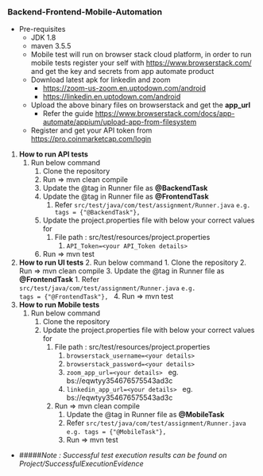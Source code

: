 ### Backend-Frontend-Mobile-Automation
* Pre-requisites
  * JDK 1.8
  * maven 3.5.5
  * Mobile test will run on browser stack cloud platform, in order to run mobile tests register your self with https://www.browserstack.com/ and get the key and secrets from app automate product
  * Download latest apk for linkedin and zoom
    * https://zoom-us-zoom.en.uptodown.com/android
    * https://linkedin.en.uptodown.com/android
  * Upload the above binary files on browserstack and get the <b>app_url</b>
    * Refer the guide https://www.browserstack.com/docs/app-automate/appium/upload-app-from-filesystem
  * Register and get your API token from https://pro.coinmarketcap.com/login
 
1. <b>How to run API tests</b>
   1. Run below command
      1. Clone the repository
      2. Run =>   mvn clean compile
      3. Update the @tag in Runner file as **@BackendTask**
      4. Update the @tag in Runner file as **@FrontendTask**
          1. Refer <code>src/test/java/com/test/assignment/Runner.java</code>
         <code>e.g. 	tags = {"@BackendTask"}, </code>
      5. Update the project.properties file with below your correct values for
          1. File path : src/test/resources/project.properties
              1. <code>API_Token=\<your API_Token details\></code>
      6. Run =>  mvn test
2. <b>How to run UI tests</b>
   2. Run below command
       1. Clone the repository
       2. Run => mvn clean compile
       3. Update the @tag in Runner file as **@FrontendTask**
            1. Refer <code>src/test/java/com/test/assignment/Runner.java</code>
             <code>e.g. 	tags = {"@FrontendTask"}, </code>
       4. Run =>  mvn test
3. <b>How to run Mobile tests</b>
   1. Run below command
       1. Clone the repository
       2. Update the project.properties file with below your correct values for
          1. File path : src/test/resources/project.properties
             1. <code>browserstack_username=\<your details\></code>
             2. <code>browserstack_password=\<your details\> </code>
             3. <code>zoom_app_url=\<your details\> </code> eg. bs://eqwtyy354676575543ad3c
             4. <code>linkedin_app_url=\<your details\> </code> eg. bs://eqwtyy354676575543ad3c
          2. Run => mvn clean compile
             1. Update the @tag in Runner file as **@MobileTask**
             2. Refer <code>src/test/java/com/test/assignment/Runner.java</code>
                <code>e.g. 	tags = {"@MobileTask"}, </code>
             3. Run =>  mvn test
* #####<i>Note : Successful test execution results can be found on Project/SuccessfulExecutionEvidence </i>